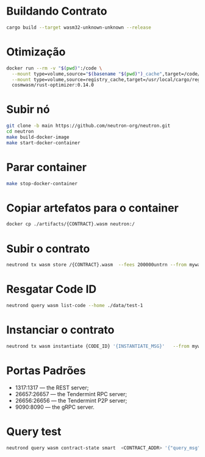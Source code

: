 # Buildando Contrato
```bash
cargo build --target wasm32-unknown-unknown --release
```

# Otimização
```bash
docker run --rm -v "$(pwd)":/code \
  --mount type=volume,source="$(basename "$(pwd)")_cache",target=/code/target \
  --mount type=volume,source=registry_cache,target=/usr/local/cargo/registry \
  cosmwasm/rust-optimizer:0.14.0
```

# Subir nó
```bash
git clone -b main https://github.com/neutron-org/neutron.git
cd neutron
make build-docker-image
make start-docker-container
```

# Parar container
```bash
make stop-docker-container
```

# Copiar artefatos para o container
```bash
docker cp ./artifacts/{CONTRACT}.wasm neutron:/
```

# Subir o contrato
```bash
neutrond tx wasm store /{CONTRACT}.wasm  --fees 200000untrn --from mywallet   --gas auto --gas-adjustment 1.3   --keyring-backend test   --home ./data/test-1   --broadcast-mode sync   --chain-id test-1   --yes
```

# Resgatar Code ID
```bash
neutrond query wasm list-code --home ./data/test-1
```

# Instanciar o contrato
```bash
neutrond tx wasm instantiate {CODE_ID} '{INSTANTIATE_MSG}'   --from mywallet   --label "meu-contrato"   --fees 10000untrn   --gas auto --gas-adjustment 1.3   --keyring-backend test   --home ./data/test-1   --broadcast-mode sync   --chain-id test-1   --yes --no-admin
```

# Portas Padrões
- 1317:1317 — the REST server;
- 26657:26657 — the Tendermint RPC server;
- 26656:26656 — the Tendermint P2P server;
- 9090:8090 — the gRPC server.

# Query test
```bash
neutrond query wasm contract-state smart  <CONTRACT_ADDR> '{"query_msg": {}}' --chain-id test-1 --home ./data/test-1
```
